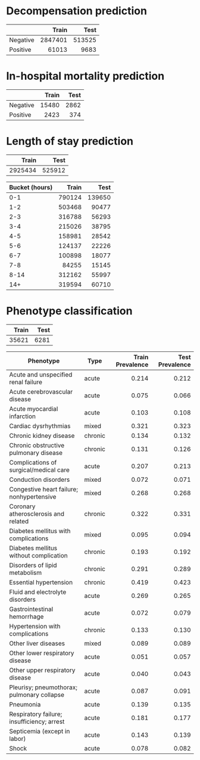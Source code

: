 # Decompensation prediction

| | Train | Test |
| ------ | ------: | ------: |
| Negative | 2847401 | 513525 |
| Positive | 61013 | 9683 |

# In-hospital mortality prediction

| | Train | Test |
| ------ | ------: | ------: |
| Negative | 15480 | 2862 |
| Positive | 2423 | 374 |

# Length of stay prediction

| Train | Test |
| ------: | ------: |
| 2925434 | 525912 |

| Bucket (hours) | Train | Test |
| ----- | ----: | ----: |
| 0-1 | 790124 | 139650 |
| 1-2 | 503468 | 90477 |
| 2-3 | 316788 | 56293 |
| 3-4 | 215026 | 38795 |
| 4-5 | 158981 | 28542 |
| 5-6 | 124137 | 22226 |
| 6-7 | 100898 | 18077 |
| 7-8 | 84255 | 15145 |
| 8-14 | 312162 | 55997 |
| 14+ | 319594 | 60710 |

# Phenotype classification

| Train | Test |
| ------: | ------: |
| 35621 | 6281 |


| Phenotype | Type | Train Prevalence | Test Prevalence |
| ------ | ------ | ------: | ------: |
|Acute and unspecified renal failure | acute | 0.214 | 0.212 |
|Acute cerebrovascular disease | acute | 0.075 | 0.066 |
|Acute myocardial infarction | acute | 0.103 | 0.108 |
|Cardiac dysrhythmias | mixed | 0.321 | 0.323 |
|Chronic kidney disease | chronic | 0.134 | 0.132 |
|Chronic obstructive pulmonary disease | chronic | 0.131 | 0.126 |
|Complications of surgical/medical care | acute | 0.207 | 0.213 |
|Conduction disorders | mixed | 0.072 | 0.071 |
|Congestive heart failure; nonhypertensive | mixed | 0.268 | 0.268 |
|Coronary atherosclerosis and related | chronic | 0.322 | 0.331 |
|Diabetes mellitus with complications | mixed | 0.095 | 0.094 |
|Diabetes mellitus without complication | chronic | 0.193 | 0.192 |
|Disorders of lipid metabolism | chronic | 0.291 | 0.289 |
|Essential hypertension | chronic | 0.419 | 0.423 |
|Fluid and electrolyte disorders | acute | 0.269 | 0.265 |
|Gastrointestinal hemorrhage | acute | 0.072 | 0.079 |
|Hypertension with complications | chronic | 0.133 | 0.130 |
|Other liver diseases | mixed | 0.089 | 0.089 |
|Other lower respiratory disease | acute | 0.051 | 0.057 |
|Other upper respiratory disease | acute | 0.040 | 0.043 |
|Pleurisy; pneumothorax; pulmonary collapse | acute | 0.087 | 0.091 |
|Pneumonia | acute | 0.139 | 0.135 |
|Respiratory failure; insufficiency; arrest | acute | 0.181 | 0.177 |
|Septicemia (except in labor) | acute | 0.143 | 0.139 |
|Shock | acute | 0.078 | 0.082 |
